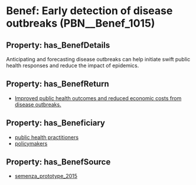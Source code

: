 # Benef: __Early detection of disease outbreaks__ (PBN__Benef_1015)

## Property: has_BenefDetails

Anticipating and forecasting disease outbreaks can help initiate swift public health responses and reduce the impact of epidemics.

## Property: has_BenefReturn

* [Improved public health outcomes and reduced economic costs from disease outbreaks.](../BenefReturn/PBN__BenefReturn_1136)

## Property: has_Beneficiary

* [public health practitioners](../Stakeholder/PBN__Stakeholder_404)
* [policymakers](../Stakeholder/PBN__Stakeholder_126)

## Property: has_BenefSource

* [semenza_prototype_2015](../Article/PBN__Article_212)

